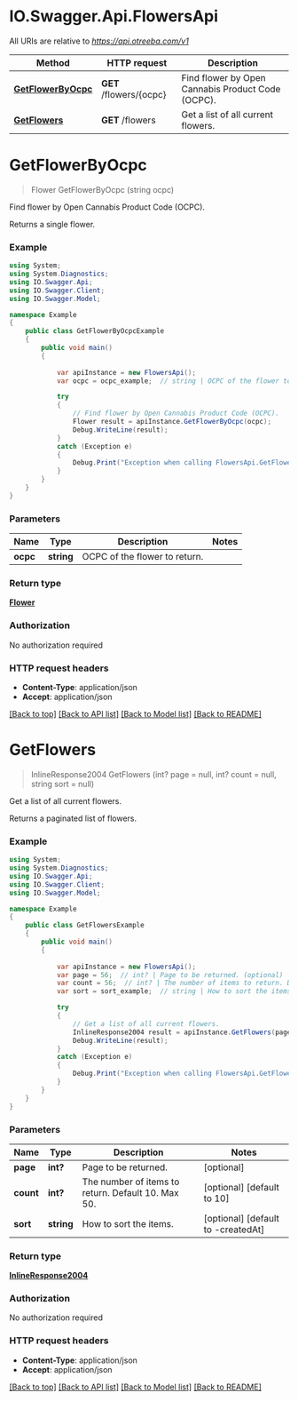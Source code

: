 # IO.Swagger.Api.FlowersApi

All URIs are relative to *https://api.otreeba.com/v1*

Method | HTTP request | Description
------------- | ------------- | -------------
[**GetFlowerByOcpc**](FlowersApi.md#getflowerbyocpc) | **GET** /flowers/{ocpc} | Find flower by Open Cannabis Product Code (OCPC).
[**GetFlowers**](FlowersApi.md#getflowers) | **GET** /flowers | Get a list of all current flowers.


<a name="getflowerbyocpc"></a>
# **GetFlowerByOcpc**
> Flower GetFlowerByOcpc (string ocpc)

Find flower by Open Cannabis Product Code (OCPC).

Returns a single flower.

### Example
```csharp
using System;
using System.Diagnostics;
using IO.Swagger.Api;
using IO.Swagger.Client;
using IO.Swagger.Model;

namespace Example
{
    public class GetFlowerByOcpcExample
    {
        public void main()
        {
            
            var apiInstance = new FlowersApi();
            var ocpc = ocpc_example;  // string | OCPC of the flower to return.

            try
            {
                // Find flower by Open Cannabis Product Code (OCPC).
                Flower result = apiInstance.GetFlowerByOcpc(ocpc);
                Debug.WriteLine(result);
            }
            catch (Exception e)
            {
                Debug.Print("Exception when calling FlowersApi.GetFlowerByOcpc: " + e.Message );
            }
        }
    }
}
```

### Parameters

Name | Type | Description  | Notes
------------- | ------------- | ------------- | -------------
 **ocpc** | **string**| OCPC of the flower to return. | 

### Return type

[**Flower**](Flower.md)

### Authorization

No authorization required

### HTTP request headers

 - **Content-Type**: application/json
 - **Accept**: application/json

[[Back to top]](#) [[Back to API list]](../README.md#documentation-for-api-endpoints) [[Back to Model list]](../README.md#documentation-for-models) [[Back to README]](../README.md)

<a name="getflowers"></a>
# **GetFlowers**
> InlineResponse2004 GetFlowers (int? page = null, int? count = null, string sort = null)

Get a list of all current flowers.

Returns a paginated list of flowers.

### Example
```csharp
using System;
using System.Diagnostics;
using IO.Swagger.Api;
using IO.Swagger.Client;
using IO.Swagger.Model;

namespace Example
{
    public class GetFlowersExample
    {
        public void main()
        {
            
            var apiInstance = new FlowersApi();
            var page = 56;  // int? | Page to be returned. (optional) 
            var count = 56;  // int? | The number of items to return. Default 10. Max 50. (optional)  (default to 10)
            var sort = sort_example;  // string | How to sort the items. (optional)  (default to -createdAt)

            try
            {
                // Get a list of all current flowers.
                InlineResponse2004 result = apiInstance.GetFlowers(page, count, sort);
                Debug.WriteLine(result);
            }
            catch (Exception e)
            {
                Debug.Print("Exception when calling FlowersApi.GetFlowers: " + e.Message );
            }
        }
    }
}
```

### Parameters

Name | Type | Description  | Notes
------------- | ------------- | ------------- | -------------
 **page** | **int?**| Page to be returned. | [optional] 
 **count** | **int?**| The number of items to return. Default 10. Max 50. | [optional] [default to 10]
 **sort** | **string**| How to sort the items. | [optional] [default to -createdAt]

### Return type

[**InlineResponse2004**](InlineResponse2004.md)

### Authorization

No authorization required

### HTTP request headers

 - **Content-Type**: application/json
 - **Accept**: application/json

[[Back to top]](#) [[Back to API list]](../README.md#documentation-for-api-endpoints) [[Back to Model list]](../README.md#documentation-for-models) [[Back to README]](../README.md)

